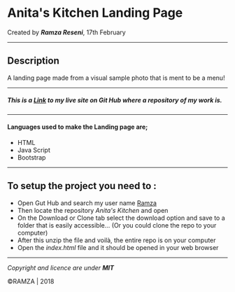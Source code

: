 # Anita's Kitchen Landing Page
Created by ***Ramza Reseni***, 17th February

---
## Description
A landing page made from a visual sample photo that is ment to be a menu!

---
##### This is a [Link](https://github.com/ramza007/ramza-.git) to my live site on Git Hub where a repository of my work is.

---

#### Languages used to make the Landing page are;
* HTML
* Java Script
* Bootstrap

---

## To setup the project you need to :
* Open Gut Hub and search my user name [Ramza](https://github.com/ramza007)
* Then locate the repository *Anita's Kitchen* and open
* On the Download or Clone tab select the download option and save to a folder that is easily accessible... (Or you could clone the repo to your computer)
* After this unzip the file and voilà, the entire repo is on your computer
* Open the *index.html* file and it should be opened in your web browser

---
*Copyright and licence are under **MIT***
 
 ©RAMZA | 2018 